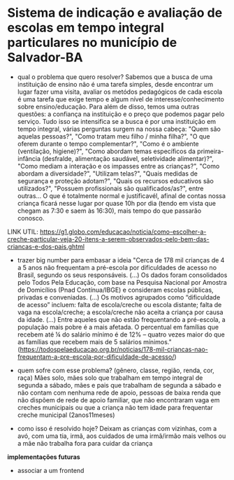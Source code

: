 
# Sistema de indicação e avaliação de escolas em tempo integral particulares no município de Salvador-BA

- qual o problema que quero resolver?
Sabemos que a busca de uma instituição de ensino não é uma tarefa simples, desde encontrar um lugar fazer uma visita, avaliar os metódos pedagógicos de cada escola é uma tarefa que exige tempo e algum nível de interesse/conhecimento sobre ensino/educação. Para além de disso, temos uma outras questões: a confiança na instituição e o preço que podemos pagar pelo serviço. Tudo isso se intensifica se a busca é por uma instituição em tempo integral, várias perguntas surgem na nossa cabeça: "Quem são aquelas pessoas?", "Como tratam meu filho / minha filha?", "O que oferem durante o tempo complementar?", "Como é o ambiente (ventilação, higiene)?", "Como abordam temas específicos da primeira-infância (desfralde, alimentação saudável, seletividade alimentar)?", "Como mediam a interação e os impasses entre as crianças?", "Como abordam a diversidade?", "Utilizam telas?", "Quais medidas de segurança e proteção adotam?", "Quais os recursos educativos são utilizados?", "Possuem profissionais são qualificados/as?", entre outras... O que é totalmente normal e justificavél, afinal de contas nossa criança ficará nesse lugar por quase 10h por dia (tendo em vista que chegam as 7:30 e saem às 16:30), mais tempo do que passarão conosco.

LINK UTIL: https://g1.globo.com/educacao/noticia/como-escolher-a-creche-particular-veja-20-itens-a-serem-observados-pelo-bem-das-criancas-e-dos-pais.ghtml

- trazer big number para embasar a ideia 
"Cerca de 178 mil crianças de 4 a 5 anos não frequentam a pré-escola por dificuldades de acesso no Brasil, segundo os seus responsáveis. (...) Os dados foram consolidados pelo Todos Pela Educação, com base na Pesquisa Nacional por Amostra de Domicílios (Pnad Contínua/IBGE) e consideram escolas públicas, privadas e conveniadas. (...) Os motivos agrupados como “dificuldade de acesso” incluem: falta de escola/creche ou escola distante; falta de vaga na escola/creche; a escola/creche não aceita a criança por causa da idade. (...) Entre aqueles que não estão frequentando a pré-escola, a população mais pobre é a mais afetada. O percentual em famílias que recebem até ¼ do salário mínimo é de 12% – quatro vezes maior do que as famílias que recebem mais de 5 salários mínimos." (https://todospelaeducacao.org.br/noticias/178-mil-criancas-nao-frequentam-a-pre-escola-por-dificuldade-de-acesso/)  


- quem sofre com esse problema? (gênero, classe, região, renda, cor, raça)
Mães solo, mães solo que trabalham em tempo integral de segunda a sábado, mães e pais que trabalham de segunda a sábado e não contam com nenhuma rede de apoio, pessoas de baixa renda que não dispõem de rede de apoio familiar, que não encontraram vaga em creches municipais ou que a criança não tem idade para frequentar creche municipal (2anos11meses)

- como isso é resolvido hoje? 
Deixam as crianças com vizinhas, com a avó, com uma tia, irmã, aos cuidados de uma irmã/irmão mais velhos ou a mãe não trabalha fora para cuidar da criança

**implementações futuras**
- associar a um frontend
